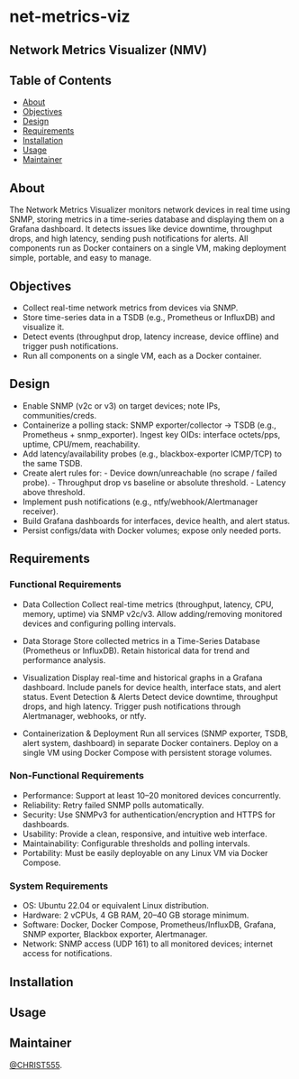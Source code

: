 # net-metrics-viz
## Network Metrics Visualizer (NMV)

## Table of Contents
- [About](#About)
- [Objectives](#Objectives)
- [Design](#Design)
- [Requirements](#Requirements)
- [Installation](#Installation)
- [Usage](#Usage)
- [Maintainer](#Maintainer)

## About

  The Network Metrics Visualizer monitors network devices in real time using SNMP, storing metrics in a time-series database and displaying them on a Grafana dashboard. 
  It detects issues like device downtime, throughput drops, and high latency, sending push notifications for alerts.
  All components run as Docker containers on a single VM, making deployment simple, portable, and easy to manage. 

## Objectives

  - Collect real-time network metrics from devices via SNMP.
  - Store time-series data in a TSDB (e.g., Prometheus or InfluxDB) and visualize it.
  - Detect events (throughput drop, latency increase, device offline) and trigger push notifications.
  - Run all components on a single VM, each as a Docker container.
     
## Design 

 - Enable SNMP (v2c or v3) on target devices; note IPs, communities/creds.
 - Containerize a polling stack: SNMP exporter/collector → TSDB (e.g., Prometheus + snmp_exporter).
     Ingest key OIDs: interface octets/pps, uptime, CPU/mem, reachability.
 - Add latency/availability probes (e.g., blackbox-exporter ICMP/TCP) to the same TSDB.
 - Create alert rules for:
            - Device down/unreachable (no scrape / failed probe).
            - Throughput drop vs baseline or absolute threshold.
            - Latency above threshold.
  - Implement push notifications (e.g., ntfy/webhook/Alertmanager receiver).
  - Build Grafana dashboards for interfaces, device health, and alert status.
  - Persist configs/data with Docker volumes; expose only needed ports.

## Requirements 
  ### Functional Requirements 
  
  - Data Collection
      Collect real-time metrics (throughput, latency, CPU, memory, uptime) via SNMP v2c/v3.
      Allow adding/removing monitored devices and configuring polling intervals.
    
  - Data Storage
      Store collected metrics in a Time-Series Database (Prometheus or InfluxDB).
      Retain historical data for trend and performance analysis.
   
  - Visualization
      Display real-time and historical graphs in a Grafana dashboard.
      Include panels for device health, interface stats, and alert status.
      Event Detection & Alerts
      Detect device downtime, throughput drops, and high latency.
      Trigger push notifications through Alertmanager, webhooks, or ntfy.

  - Containerization & Deployment
      Run all services (SNMP exporter, TSDB, alert system, dashboard) in separate Docker containers.
      Deploy on a single VM using Docker Compose with persistent storage volumes.
      
  ### Non-Functional Requirements 
  
  - Performance: Support at least 10–20 monitored devices concurrently.
  - Reliability: Retry failed SNMP polls automatically.
  - Security: Use SNMPv3 for authentication/encryption and HTTPS for dashboards.
  - Usability: Provide a clean, responsive, and intuitive web interface.
  - Maintainability: Configurable thresholds and polling intervals.
  - Portability: Must be easily deployable on any Linux VM via Docker Compose.

  ### System Requirements 
  
  - OS: Ubuntu 22.04 or equivalent Linux distribution.
  - Hardware: 2 vCPUs, 4 GB RAM, 20–40 GB storage minimum.
  - Software: Docker, Docker Compose, Prometheus/InfluxDB, Grafana, SNMP exporter, Blackbox exporter, Alertmanager.
  - Network: SNMP access (UDP 161) to all monitored devices; internet access for notifications.
  
## Installation

## Usage



## Maintainer

  [@CHRIST555](https://github.com/CHRIST555).


